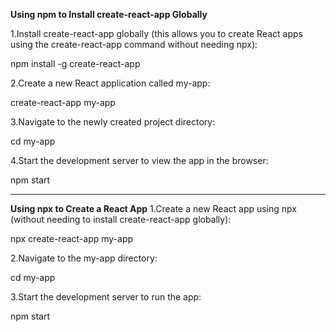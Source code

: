 **Using npm to Install create-react-app Globally**

1.Install create-react-app globally (this allows you to create React apps using the create-react-app command without needing npx):

npm install -g create-react-app

2.Create a new React application called my-app:

create-react-app my-app

3.Navigate to the newly created project directory:

cd my-app

4.Start the development server to view the app in the browser:

npm start

------------------------------------------------------
**Using npx to Create a React App**
1.Create a new React app using npx (without needing to install create-react-app globally):

npx create-react-app my-app

2.Navigate to the my-app directory:

cd my-app

3.Start the development server to run the app:

npm start
